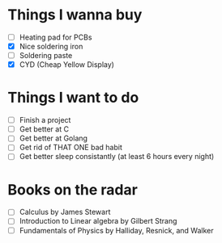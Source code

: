 # Things I wanna buy
- [ ] Heating pad for PCBs
- [x] Nice soldering iron
- [ ] Soldering paste
- [x] CYD (Cheap Yellow Display)
# Things I want to do
- [ ] Finish a project
- [ ] Get better at C
- [ ] Get better at Golang
- [ ] Get rid of THAT ONE bad habit
- [ ] Get better sleep consistantly (at least 6 hours every night)
# Books on the radar
- [ ] Calculus by James Stewart
- [ ] Introduction to Linear algebra by Gilbert Strang
- [ ] Fundamentals of Physics by Halliday, Resnick, and Walker
